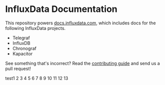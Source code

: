 # InfluxData Documentation

This repository powers [docs.influxdata.com](https://docs.influxdata.com), which includes docs for the following InfluxData projects.

- Telegraf
- InfluxDB
- Chronograf
- Kapacitor

See something that's incorrect? Read the [contributing guide](https://github.com/influxdb/docs.influxdata.com/blob/master/CONTRIBUTING.md) and send us a pull request!


test1
2
3
4
5
6
7
8
9
10
11
12
13
